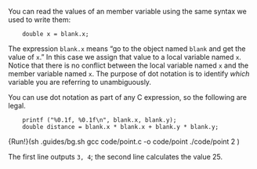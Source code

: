 You can read the values of an member variable using the same syntax we used to write them:

```code
    double x = blank.x;
```
The expression `blank.x` means “go to the object named `blank` and get the value of `x`.”  In this case we assign that value to a local variable named `x`.  Notice that there is no conflict between the local variable named `x` and the member variable named `x`.  The purpose of dot notation is to identify *which* variable you are referring to unambiguously.

You can use dot notation as part of any C expression, so the following are legal.

```code
    printf ("%0.1f, %0.1f\n", blank.x, blank.y);
    double distance = blank.x * blank.x + blank.y * blank.y;
```
{Run!}(sh .guides/bg.sh gcc code/point.c -o code/point ./code/point 2 )

The first line outputs `3, 4`; the second line calculates the value 25.